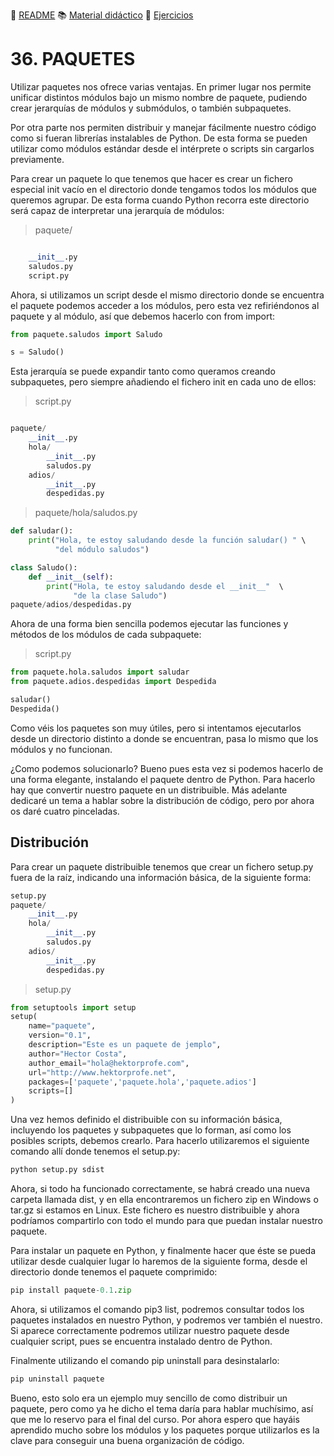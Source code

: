 :page_with_curl: [README](../README.md) :books: [Material didáctico](/documentation/indicedocu.md) :pencil: [Ejercicios](/tests/indicetests.md)

# 36. PAQUETES

Utilizar paquetes nos ofrece varias ventajas. En primer lugar nos permite unificar distintos módulos bajo un mismo nombre de paquete, pudiendo crear jerarquías de módulos y submódulos, o también subpaquetes.

Por otra parte nos permiten distribuir y manejar fácilmente nuestro código como si fueran librerías instalables de Python. De esta forma se pueden utilizar como módulos estándar desde el intérprete o scripts sin cargarlos previamente.

Para crear un paquete lo que tenemos que hacer es crear un fichero especial init vacío en el directorio donde tengamos todos los módulos que queremos agrupar. De esta forma cuando Python recorra este directorio será capaz de interpretar una jerarquía de módulos:
> paquete/

````python

    __init__.py
    saludos.py
    script.py
````

Ahora, si utilizamos un script desde el mismo directorio donde se encuentra el paquete podemos acceder a los módulos, pero esta vez refiriéndonos al paquete y al módulo, así que debemos hacerlo con from import:

````python
from paquete.saludos import Saludo

s = Saludo()
````

Esta jerarquía se puede expandir tanto como queramos creando subpaquetes, pero siempre añadiendo el fichero init en cada uno de ellos:
> script.py

````python

paquete/
    __init__.py
    hola/
        __init__.py
        saludos.py
    adios/
        __init__.py
        despedidas.py
````

> paquete/hola/saludos.py

````python
def saludar():
    print("Hola, te estoy saludando desde la función saludar() " \
          "del módulo saludos")

class Saludo():
    def __init__(self):
        print("Hola, te estoy saludando desde el __init__"  \
              "de la clase Saludo")
paquete/adios/despedidas.py
````

Ahora de una forma bien sencilla podemos ejecutar las funciones y métodos de los módulos de cada subpaquete:

>script.py

````python
from paquete.hola.saludos import saludar
from paquete.adios.despedidas import Despedida

saludar()
Despedida()
````

Como véis los paquetes son muy útiles, pero si intentamos ejecutarlos desde un directorio distinto a donde se encuentran, pasa lo mismo que los módulos y no funcionan.

¿Como podemos solucionarlo? Bueno pues esta vez si podemos hacerlo de una forma elegante, instalando el paquete dentro de Python. Para hacerlo hay que convertir nuestro paquete en un distribuible. Más adelante dedicaré un tema a hablar sobre la distribución de código, pero por ahora os daré cuatro pinceladas.

## Distribución
Para crear un paquete distribuible tenemos que crear un fichero setup.py fuera de la raíz, indicando una información básica, de la siguiente forma:

````python
setup.py
paquete/
    __init__.py
    hola/
        __init__.py
        saludos.py
    adios/
        __init__.py
        despedidas.py
````

> setup.py
````python
from setuptools import setup
setup(
    name="paquete",
    version="0.1",
    description="Este es un paquete de jemplo",
    author="Hector Costa",
    author_email="hola@hektorprofe.com",
    url="http://www.hektorprofe.net",
    packages=['paquete','paquete.hola','paquete.adios']
    scripts=[]
)
````

Una vez hemos definido el distribuible con su información básica, incluyendo los paquetes y subpaquetes que lo forman, así como los posibles scripts, debemos crearlo. Para hacerlo utilizaremos el siguiente comando allí donde tenemos el setup.py:

````python
python setup.py sdist
````

Ahora, si todo ha funcionado correctamente, se habrá creado una nueva carpeta llamada dist, y en ella encontraremos un fichero zip en Windows o tar.gz si estamos en Linux. Este fichero es nuestro distribuible y ahora podríamos compartirlo con todo el mundo para que puedan instalar nuestro paquete.

Para instalar un paquete en Python, y finalmente hacer que éste se pueda utilizar desde cualquier lugar lo haremos de la siguiente forma, desde el directorio donde tenemos el paquete comprimido:

````python
pip install paquete-0.1.zip
````

Ahora, si utilizamos el comando pip3 list, podremos consultar todos los paquetes instalados en nuestro Python, y podremos ver también el nuestro. Si aparece correctamente podremos utilizar nuestro paquete desde cualquier script, pues se encuentra instalado dentro de Python.

Finalmente utilizando el comando pip uninstall para desinstalarlo:

````python
pip uninstall paquete
````

Bueno, esto solo era un ejemplo muy sencillo de como distribuir un paquete, pero como ya he dicho el tema daría para hablar muchísimo, así que me lo reservo para el final del curso. Por ahora espero que hayáis aprendido mucho sobre los módulos y los paquetes porque utilizarlos es la clave para conseguir una buena organización de código.

